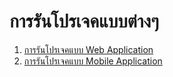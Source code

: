 
# การรันโปรเจคแบบต่างๆ 

1. [การรันโปรเจคแบบ Web Application](run-as-web-app.md)
2. [การรันโปรเจคแบบ Mobile Application](run-as-mobile-app.md)